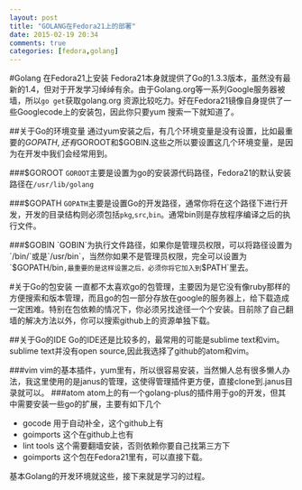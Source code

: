```yaml
---
layout: post
title: "GOLANG在Fedora21上的部署"
date: 2015-02-19 20:34
comments: true
categories: [fedora,golang]
---
```

#Golang 在Fedora21上安装
Fedora21本身就提供了Go的1.3.3版本，虽然没有最新的1.4，但对于开发学习绰绰有余。由于Golang.org等一系列Google服务器被墙，所以`go get`获取golang.org 资源比较吃力。好在Fedora21镜像自身提供了一些Googlecode上的安装包，因此你只要yum 搜索一下就知道了。

##关于Go的环境变量
通过yum安装之后，有几个环境变量是没有设置，比如最重要的$GOPATH,还有$GOROOT和$GOBIN.这些之所以要设置这几个环境变量，是因为在开发中我们会经常用到。

###$GOROOT
`GOROOT`主要是设置为go的安装源代码路径，Fedora21的默认安装路径在`/usr/lib/golang`

###$GOPATH
`GOPATH`主要是设置Go的开发路径，通常你将在这个路径下进行开发，开发的目录结构则必须包括`pkg`,`src`,`bin`。通常bin则是存放程序编译之后的执行文件。

###$GOBIN
`GOBIN`为执行文件路径，如果你是管理员权限，可以将路径设置为`/bin/`或是`/usr/bin`，当然你如果不是管理员权限，完全可以设置为`$GOPATH/bin`,最重要的是这样设置之后，必须你将它加入到`$PATH`里去。

#关于Go的包安装
一直都不太喜欢go的包管理，主要因为是它没有像ruby那样的方便搜索和版本管理，而且go的包一部分存放在google的服务器上，给下载造成一定困难。特别在包依赖的情况下，你必须另找途径一个个安装。目前除了自己翻墙的解决方法以外，你可以搜索github上的资源单独下载。

##关于Go的IDE
Go的IDE还是比较多的，最常用的可能是sublime text和vim。 sublime text并没有open source,因此我选择了github的atom和vim。

###vim
vim的基本插件，yum里有，所以很容易安装，当然懒人总有很多懒人办法，我这里使用的是janus的管理，这使得管理插件更方便，直接clone到.janus目录就可以。
###atom
atom上的有一个golang-plus的插件用于go的开发，但其中需要安装一些go的扩展，主要有如下几个
- gocode 用于自动补全，这个github上有
- goimports 这个在github上也有
- lint tools 这个需要翻墙安装，否则依赖你要自己找第三方下
- goimports 这个包在Fedora21里有，可以直接下载。

基本Golang的开发环境就这些，接下来就是学习的过程。
